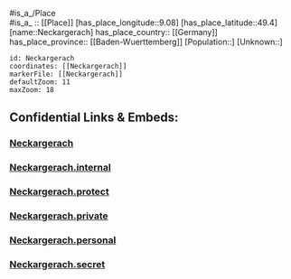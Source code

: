 ﻿---
location: [49.4,9.08] 
mapzoom: [7,12] 
mapmarker: city 
type: City
tags:
- geo/City


SpocWebEntityId: 32765
isDeleted: false
confidential: public

---
#is_a_/Place  
#is_a_ :: [[Place]] 
[has_place_longitude::9.08] 
[has_place_latitude::49.4] 
[name::Neckargerach] 
has_place_country:: [[Germany]]  
has_place_province:: [[Baden-Wuerttemberg]] 
[Population::] 
[Unknown::] 


```leaflet
id: Neckargerach
coordinates: [[Neckargerach]] 
markerFile: [[Neckargerach]] 
defaultZoom: 11 
maxZoom: 18
```


## Confidential Links & Embeds: 

### [Neckargerach](/_public/Earth/Continent/Europe/Europe~Central/Germany/Germany~West/Baden-Wuerttemberg/counties~BW/Neckar-Odenwald-Kreis/cities~Neckar-Odenw/Neckargerach-Waldbrunn/boroughs~Neckargerach/Neckargerach.md) 

### [Neckargerach.internal](/_internal/Earth/Continent/Europe/Europe~Central/Germany/Germany~West/Baden-Wuerttemberg/counties~BW/Neckar-Odenwald-Kreis/cities~Neckar-Odenw/Neckargerach-Waldbrunn/boroughs~Neckargerach/Neckargerach.internal.md) 

### [Neckargerach.protect](/_protect/Earth/Continent/Europe/Europe~Central/Germany/Germany~West/Baden-Wuerttemberg/counties~BW/Neckar-Odenwald-Kreis/cities~Neckar-Odenw/Neckargerach-Waldbrunn/boroughs~Neckargerach/Neckargerach.protect.md) 

### [Neckargerach.private](/_private/Earth/Continent/Europe/Europe~Central/Germany/Germany~West/Baden-Wuerttemberg/counties~BW/Neckar-Odenwald-Kreis/cities~Neckar-Odenw/Neckargerach-Waldbrunn/boroughs~Neckargerach/Neckargerach.private.md) 

### [Neckargerach.personal](/_personal/Earth/Continent/Europe/Europe~Central/Germany/Germany~West/Baden-Wuerttemberg/counties~BW/Neckar-Odenwald-Kreis/cities~Neckar-Odenw/Neckargerach-Waldbrunn/boroughs~Neckargerach/Neckargerach.personal.md) 

### [Neckargerach.secret](/_secret/Earth/Continent/Europe/Europe~Central/Germany/Germany~West/Baden-Wuerttemberg/counties~BW/Neckar-Odenwald-Kreis/cities~Neckar-Odenw/Neckargerach-Waldbrunn/boroughs~Neckargerach/Neckargerach.secret.md) 
